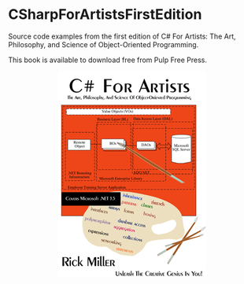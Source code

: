 # CSharpForArtistsFirstEdition
Source code examples from the first edition of C# For Artists: The Art, Philosophy, and Science of Object-Oriented Programming.

This book is available to download free from Pulp Free Press.

<div style="text-align:center"><a href="https://pulpfreepress.com"><img src="images/CSFA_First_ED_Front_Cover_Medium.jpg"></img></a></div>
